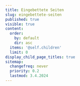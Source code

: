 ```yaml
---
title: Eingebettete Seiten
slug: eingebettete-seiten
published: true
visible: true
content:
  order:
    by: default
    dir: asc
  items: '@self.children'
  limit: 0
display_child_page_titles: true
sitemap:
  changefreq: never
  priority: 0.2
  lastmod: 3.4.2024
---
```

